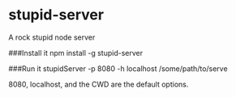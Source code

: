 stupid-server
=============

A rock stupid node server

###Install it
    npm install -g stupid-server
    
###Run it
    stupidServer -p 8080 -h localhost  /some/path/to/serve

8080, localhost, and the CWD are the default options.
